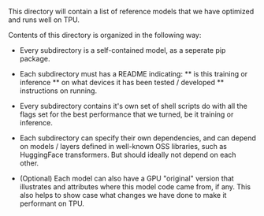 This directory will contain a list of reference models that
we have optimized and runs well on TPU.

Contents of this directory is organized in the following way:

* Every subdirectory is a self-contained model, as a seperate pip package.

* Each subdirectory must has a README indicating:
** is this training or inference
** on what devices it has been tested / developed
** instructions on running.

* Every subdirectory contains it's own set of shell scripts do with all the flags
  set for the best performance that we turned, be it training or inference.

* Each subdirectory can specify their own dependencies, and can depend on models / layers
  defined in well-known OSS libraries, such as HuggingFace transformers. But should ideally not depend on each other.

* (Optional) Each model can also have a GPU "original" version that illustrates and attributes where this model code came from, if any. This also helps to show case what changes we have done to make it performant on TPU.

